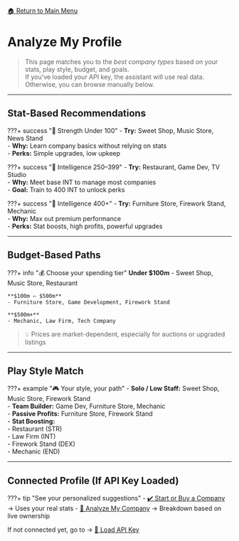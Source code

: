 [🏠 Return to Main Menu](main_menu.md)

# Analyze My Profile

> This page matches you to the *best company types* based on your stats, play style, budget, and goals.  
> If you've loaded your API key, the assistant will use real data. Otherwise, you can browse manually below.

---

## Stat-Based Recommendations

???+ success "💪 Strength Under 100"
    - **Try:** Sweet Shop, Music Store, News Stand  
    - **Why:** Learn company basics without relying on stats  
    - **Perks:** Simple upgrades, low upkeep

???+ success "🧠 Intelligence 250–399"
    - **Try:** Restaurant, Game Dev, TV Studio  
    - **Why:** Meet base INT to manage most companies  
    - **Goal:** Train to 400 INT to unlock perks

???+ success "🧠 Intelligence 400+"
    - **Try:** Furniture Store, Firework Stand, Mechanic  
    - **Why:** Max out premium performance  
    - **Perks:** Stat boosts, high profits, powerful upgrades

---

## Budget-Based Paths

???+ info "💰 Choose your spending tier"
    **Under $100m**
    - Sweet Shop, Music Store, Restaurant

    **$100m – $500m**
    - Furniture Store, Game Development, Firework Stand

    **$500m+**
    - Mechanic, Law Firm, Tech Company

> 💡 Prices are market-dependent, especially for auctions or upgraded listings

---

## Play Style Match

???+ example "🎮 Your style, your path"
    - **Solo / Low Staff:** Sweet Shop, Music Store, Firework Stand  
    - **Team Builder:** Game Dev, Furniture Store, Mechanic  
    - **Passive Profits:** Furniture Store, Firework Stand  
    - **Stat Boosting:**  
        - Restaurant (STR)  
        - Law Firm (INT)  
        - Firework Stand (DEX)  
        - Mechanic (END)

---

## Connected Profile (If API Key Loaded)

???+ tip "See your personalized suggestions"
    - [✔️ Start or Buy a Company](start_or_buy.md) → Uses your real stats
    - [🔬 Analyze My Company](analyse_company.md) → Breakdown based on live ownership

If not connected yet, go to → [🔑 Load API Key](load_profile.md)
